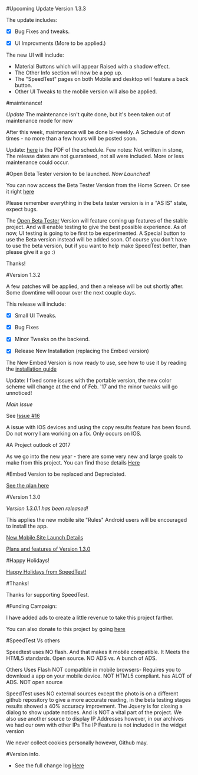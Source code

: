 #Upcoming Update Version 1.3.3 

The update includes:

 - [x] Bug Fixes and tweaks. 
 
 - [X] UI Improvments (More to be applied.)
 
 The new UI will  include:
 
  - Material Buttons which will appear Raised  with a shadow effect. 
  - The Other Info section will now be a pop up. 
  - The "SpeedTest" pages on both Mobile and desktop will feature a back button. 
  - Other UI Tweaks to the mobile version will also be applied. 

#maintenance!

*Update* The maintenance isn't quite done, but it's been taken out of maintenance mode for now 


After this week, maintenance will be done bi-weekly. A Schedule of down times - no more than a few hours will be posted soon. 

Update: [here](https://github.com/jdc20181/SpeedTest/blob/gh-pages/maintenance.pdf) is the PDF of the schedule. Few notes: Not written in stone, The release dates are not guaranteed, not all were included. More or less maintenance could occur. 



 
 
#Open Beta Tester version to be launched. *Now Launched!*

You can now access the Beta Tester Version from the Home Screen. Or see it right [here](https://jdc20181.github.io/SpeedTest/Beta/beta.html)

Please remember everything in the beta tester version is in a "AS IS" state, expect bugs. 


The [Open Beta Tester](https://github.com/jdc20181/SpeedTest/wiki/Open-Beta-Version-to-be-launched) Version will feature coming up features of the stable project. And will enable testing to give the best possible experience. As of now, UI testing is going to be first to be experimented. A Special button to use the Beta version instead will be added soon. Of course you don't have to use the beta version, but if you want to help make SpeedTest better, than please give it a go :) 

Thanks!


#Version 1.3.2

A few patches will be applied, and then a release will be out shortly after. Some downtime will occur over the next couple days. 

This release will include:

 - [X] Small UI Tweaks.
 
 - [X] Bug Fixes
 
 - [X] Minor Tweaks on the backend. 
 
 - [X] Release New Installation (replacing the Embed version)
 
The New Embed Version is now ready to use, see how to use it by reading the [installation guide](http://jdc20181.github.io/SpeedTest/portable.html)

 Update: I fixed some issues with the portable version, the new color scheme will change at the end of Feb. '17 and the minor tweaks will go unnoticed!

*Main Issue*

 See [Issue #16](https://github.com/jdc20181/SpeedTest/issues/16)
 
 
 A issue with IOS devices and using the copy results feature has been found. Do not worry I am working on a fix. 
 Only occurs on IOS.
 

#A Project outlook of 2017

As we go into the new year - there are some very new and large goals to make from this project. 
You can find those details <a href="https://github.com/jdc20181/SpeedTest/wiki/SpeedTest-2017-outlook">Here</a>

#Embed Version to be replaced and Depreciated. 

<a href="https://github.com/jdc20181/SpeedTest/wiki/Embed-Version-Replacement-plan">See the plan here</a>



#Version 1.3.0


*Version 1.3.0.1 has been released!*

This applies the new mobile site "Rules" Android users will be encouraged to install the app. 




<a href="https://github.com/jdc20181/SpeedTest/wiki/New-Mobile-Site-Launch">New Mobile Site Launch Details </a>

<a href="https://github.com/jdc20181/SpeedTest/wiki/Version-1.3.0-Features-Plans-and-more">Plans and features of Version 1.3.0</a>

#Happy Holidays!

<a href="http://jdc20181.github.io/SpeedTest/happyholidays.html">Happy Holidays from SpeedTest!</a>

<!--#Version 1.2.5/1.2.6

This is two individual releases to patch certain things. The first one was a emergency one to make sure it was functioning appropriately.

*Version 1.2.6*

 - Made Mobile Site more accurate
 
 - Changed the SpeedTest guide button text to prevent oversized width of buttons on some IOS devices (5,5S,6)
 

*Version 1.2.5*
 - Changed image format to JPG as PNG was creating SSL Protocol errors.

 - Fixed a few bugs making Speedtest more accurate.

 - Fixed a bug with the Happy Holidays page on IOS Safari

-->

#Thanks!

Thanks for supporting SpeedTest. 


#Funding Campaign:

I have added ads to create a little revenue to take this project farther. 

You can also donate to this project by going <a href="http://jdc20181.github.io/SpeedTest/donate.html">here</a>



#SpeedTest Vs others

Speedtest uses NO flash. And that makes it mobile compatible. It Meets the HTML5 standards. Open source. NO ADS vs. A bunch of ADS.

Others Uses Flash NOT compatible in mobile browsers- Requires you to download a app on your mobile device. NOT HTML5 compliant. has ALOT of ADS. NOT open source


SpeedTest uses NO external sources except the photo is on a different github repository to give a more accurate reading, in the beta testing stages results showed a 40% accuracy improvment. 
The Jquery is for closing a dialog to show update notices. And is NOT a vital part of the project.
We also use another source to display IP Addresses however, in our archives we had our own with other IPs
The IP Feature is not included in the widget version 

We never collect cookies personally however, Github may.


#Version info. 

- See the full change log <a href="https://github.com/jdc20181/SpeedTest/wiki/Change-Log">Here</a>
